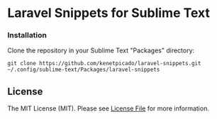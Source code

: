 # Laravel Snippets for Sublime Text

### Installation

Clone the repository in your Sublime Text "Packages" directory:

```
git clone https://github.com/kenetpicado/laravel-snippets.git ~/.config/sublime-text/Packages/laravel-snippets
```

## License

The MIT License (MIT). Please see [License File](LICENSE.md) for more information.
